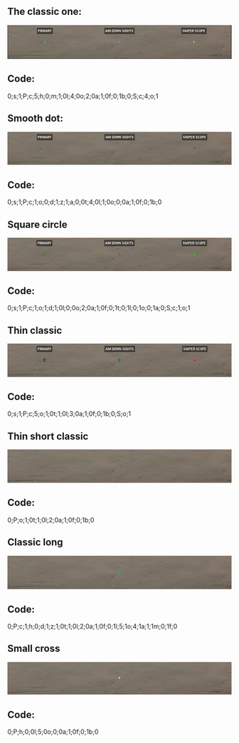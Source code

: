 ## The classic one:
![alt text](https://github.com/Eliesmbr/val-crosshair/blob/main/pictures/1.PNG?raw=true)
## Code:
0;s;1;P;c;5;h;0;m;1;0l;4;0o;2;0a;1;0f;0;1b;0;S;c;4;o;1

## Smooth dot:
![alt text](https://github.com/Eliesmbr/val-crosshair/blob/main/pictures/2.PNG?raw=true)
## Code:
0;s;1;P;c;1;o;0;d;1;z;1;a;0;0t;4;0l;1;0o;0;0a;1;0f;0;1b;0

## Square circle
![alt text](https://github.com/Eliesmbr/val-crosshair/blob/main/pictures/3.PNG?raw=true)
## Code:
0;s;1;P;c;1;o;1;d;1;0l;0;0o;2;0a;1;0f;0;1t;0;1l;0;1o;0;1a;0;S;c;1;o;1

## Thin classic
![alt text](https://github.com/Eliesmbr/val-crosshair/blob/main/pictures/4.PNG?raw=true)
## Code:
0;s;1;P;c;5;o;1;0t;1;0l;3;0a;1;0f;0;1b;0;S;o;1

## Thin short classic
![alt text](https://github.com/Eliesmbr/val-crosshair/blob/main/pictures/5.PNG?raw=true)
## Code:
0;P;o;1;0t;1;0l;2;0a;1;0f;0;1b;0

## Classic long
![alt text](https://github.com/Eliesmbr/val-crosshair/blob/main/pictures/6.PNG?raw=true)
## Code:
0;P;c;1;h;0;d;1;z;1;0t;1;0l;2;0a;1;0f;0;1l;5;1o;4;1a;1;1m;0;1f;0

## Small cross
![alt text](https://github.com/Eliesmbr/val-crosshair/blob/main/pictures/7.PNG?raw=true)
## Code:
0;P;h;0;0l;5;0o;0;0a;1;0f;0;1b;0